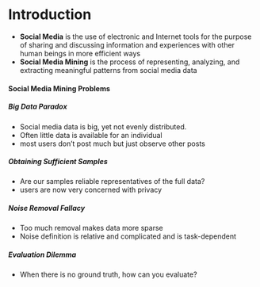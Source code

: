 # Introduction

- **Social Media** is the use of electronic and Internet tools for the purpose of sharing and discussing information and experiences with other human beings in more efficient ways
- **Social Media Mining** is the process of representing, analyzing, and extracting meaningful patterns from social media data

#### Social Media Mining Problems

##### Big Data Paradox

- Social media data is big, yet not evenly distributed.
- Often little data is available for an individual
- most users don’t post much but just observe other posts

##### Obtaining Sufficient Samples

- Are our samples reliable representatives of the full data?
- users are now very concerned with privacy

##### Noise Removal Fallacy

- Too much removal makes data more sparse
- Noise definition is relative and complicated and is task-dependent

##### Evaluation Dilemma

- When there is no ground truth, how can you evaluate?

